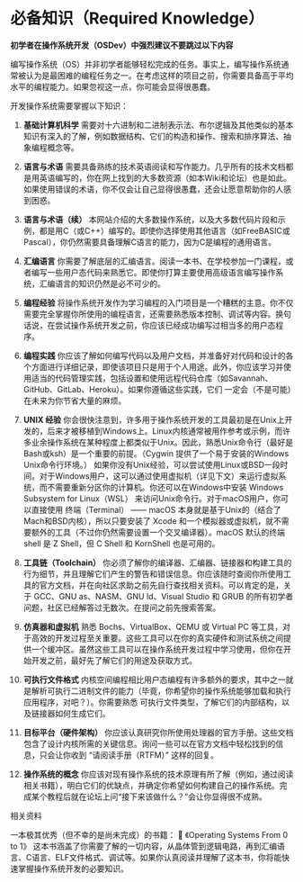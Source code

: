 # 必备知识（Required Knowledge）

**初学者在操作系统开发（OSDev）中强烈建议不要跳过以下内容**

编写操作系统（OS）并非初学者能够轻松完成的任务。事实上，编写操作系统通常被认为是最困难的编程任务之一。在考虑这样的项目之前，你需要具备高于平均水平的编程能力。如果忽视这一点，你可能会显得很愚蠢。

开发操作系统需要掌握以下知识：

1. **基础计算机科学**
需要对十六进制和二进制表示法、布尔逻辑及其他类似的基本知识有深入的了解，例如数据结构、它们的构造和操作、搜索和排序算法、抽象编程概念等。

2. **语言与术语**
需要具备熟练的技术英语阅读和写作能力。几乎所有的技术文档都是用英语编写的，你在网上找到的大多数资源（如本Wiki和论坛）也是如此。如果使用错误的术语，你不仅会让自己显得很愚蠢，还会让愿意帮助你的人感到困惑。

3. **语言与术语（续）**
本网站介绍的大多数操作系统，以及大多数代码片段和示例，都是用C（或C++）编写的。即使你选择使用其他语言（如FreeBASIC或Pascal），你仍然需要具备理解C语言的能力，因为C是编程的通用语言。

4. **汇编语言**
你需要了解底层的汇编语言。阅读一本书、在学校参加一门课程，或者编写一些用户态代码来熟悉它。即使你打算主要使用高级语言编写操作系统，汇编语言的知识仍然是必不可少的。

5. **编程经验**
将操作系统开发作为学习编程的入门项目是一个糟糕的主意。你不仅需要完全掌握你所使用的编程语言，还需要熟悉版本控制、调试等内容。换句话说，在尝试操作系统开发之前，你应该已经成功编写过相当多的用户态程序。

6. **编程实践**
你应该了解如何编写代码以及用户文档，并准备好对代码和设计的各个方面进行详细记录，即使该项目只是用于个人用途。此外，你应该学习并使用适当的代码管理实践，包括设置和使用远程代码仓库（如Savannah、GitHub、GitLab、Heroku）。如果你遵循这些实践，它们 一定会（不是可能）在未来为你节省大量的麻烦。

7. **UNIX 经验**
你会很快注意到，许多用于操作系统开发的工具最初是在Unix上开发的，后来才被移植到Windows上。Linux内核通常被用作参考或示例，而许多业余操作系统在某种程度上都类似于Unix。因此，熟悉Unix命令行（最好是Bash或ksh）是一个重要的前提。（Cygwin 提供了一个易于安装的Windows Unix命令行环境。）
如果你没有Unix经验，可以尝试使用Linux或BSD一段时间。对于Windows用户，这可以通过使用虚拟机（详见下文）来运行虚拟系统，而不需要重新分区你的计算机。你还可以在Windows中安装 Windows Subsystem for Linux（WSL） 来访问Unix命令行。对于macOS用户，你可以直接使用 终端（Terminal） —— macOS 本身就是基于Unix的（结合了Mach和BSD内核），所以只要安装了 Xcode 和一个模拟器或虚拟机，就不需要额外的工具（不过你仍然需要设置一个交叉编译器）。macOS 默认的终端 shell 是 Z Shell，但 C Shell 和 KornShell 也是可用的。

8. **工具链（Toolchain）**
你必须了解你的编译器、汇编器、链接器和构建工具的行为细节，并且理解它们产生的警告和错误信息。你应该随时查阅你所使用工具的官方文档，并在向社区求助之前先自行查找相关资料。可以肯定的是，关于 GCC、GNU as、NASM、GNU ld、Visual Studio 和 GRUB 的所有初学者问题，社区已经解答过无数次。在提问之前先搜索答案。

9. **仿真器和虚拟机**
熟悉 Bochs、VirtualBox、QEMU 或 Virtual PC 等工具，对于高效的开发过程至关重要。这些工具可以在你的真实硬件和测试系统之间提供一个缓冲区。虽然这些工具可以在操作系统开发过程中学习使用，但你在开始开发之前，最好先了解它们的用途及获取方式。

10. **可执行文件格式**
内核空间编程相比用户态编程有许多额外的要求，其中之一就是解析可执行二进制文件的能力（毕竟，你希望你的操作系统能够加载和执行应用程序，对吧？）。你需要熟悉 可执行文件类型，了解它们的内部结构，以及链接器如何生成它们。

11. **目标平台（硬件架构）**
你应该认真研究你所使用处理器的官方手册。这些文档包含了设计内核所需的关键信息。询问一些可以在官方文档中轻松找到的信息，只会让你收到 “请阅读手册（RTFM）” 这样的回复。

12. **操作系统的概念**
你应该对现有操作系统的技术原理有所了解（例如，通过阅读相关书籍），明白它们的优缺点，并确定你希望如何构建自己的操作系统。完成某个教程后就在论坛上问“接下来该做什么？”会让你显得很不成熟。

相关资料

一本极其优秀（但不幸的是尚未完成）的书籍：
📖 《Operating Systems From 0 to 1》
这本书涵盖了你需要了解的一切内容，从晶体管到逻辑电路，再到汇编语言、C语言、ELF文件格式、调试等。如果你认真阅读并理解了这本书，你将能快速掌握操作系统开发的必要知识。
